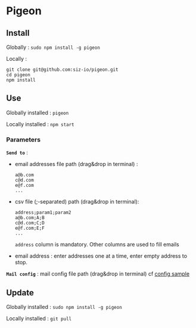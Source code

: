 # Pigeon
## Install
Globally : `sudo npm install -g pigeon`

Locally :

```
git clone git@github.com:siz-io/pigeon.git
cd pigeon
npm install
```

## Use
Globally installed : `pigeon`

Locally installed : `npm start`

### Parameters
**`Send to`** :
- email addresses file path (drag&drop in terminal) :

  ```
  a@b.com
  c@d.com
  e@f.com
  ...
  ```

- csv file (;-separated) path (drag&drop in terminal):

  ```
  address;param1;param2
  a@b.com;A;B
  c@d.com;C;D
  e@f.com;E;F
  ...
  ```

  `address` column is mandatory. Other columns are used to fill emails

- email address : enter addresses one at a time, enter empty address to stop.

**`Mail config`** : mail config file path (drag&drop in terminal) cf [config sample](config.sample.yml)

## Update
Globally installed : `sudo npm install -g pigeon`

Locally installed : `git pull`
